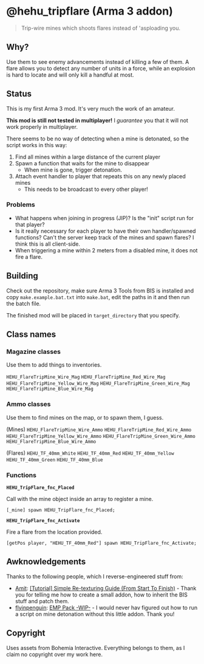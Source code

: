# @hehu_tripflare (Arma 3 addon)

> Trip-wire mines which shoots flares instead of 'asploading you.

## Why?

Use them to see enemy advancements instead of killing a few of them. A flare allows you to detect any number of units in a force, while an explosion is hard to locate and will only kill a handful at most.

## Status

This is my first Arma 3 mod. It's very much the work of an amateur.

**This mod is still not tested in multiplayer!** I *guarantee* you that it will not work properly in multiplayer.

There seems to be no way of detecting when a mine is detonated, so the script works in this way:

1. Find all mines within a large distance of the current player
2. Spawn a function that waits for the mine to disappear
	* When mine is gone, trigger detonation.
3. Attach event handler to player that repeats this on any newly placed mines
	* This needs to be broadcast to every other player!

### Problems

* What happens when joining in progress (JIP)? Is the "init" script run for that player?
* Is it really necessary for each player to have their own handler/spawned functions? Can't the server keep track of the mines and spawn flares? I think this is all client-side.
* When triggering a mine within 2 meters from a disabled mine, it does not fire a flare.

## Building

Check out the repository, make sure Arma 3 Tools from BIS is installed and copy `make.example.bat.txt` into `make.bat`, edit the paths in it and then run the batch file.

The finished mod will be placed in `target_directory` that you specify.

## Class names

### Magazine classes

Use them to add things to inventories.

`HEHU_FlareTripMine_Wire_Mag`
`HEHU_FlareTripMine_Red_Wire_Mag`
`HEHU_FlareTripMine_Yellow_Wire_Mag`
`HEHU_FlareTripMine_Green_Wire_Mag`
`HEHU_FlareTripMine_Blue_Wire_Mag`

### Ammo classes

Use them to find mines on the map, or to spawn them, I guess.

(Mines)
`HEHU_FlareTripMine_Wire_Ammo`
`HEHU_FlareTripMine_Red_Wire_Ammo`
`HEHU_FlareTripMine_Yellow_Wire_Ammo`
`HEHU_FlareTripMine_Green_Wire_Ammo`
`HEHU_FlareTripMine_Blue_Wire_Ammo`

(Flares)
`HEHU_TF_40mm_White`
`HEHU_TF_40mm_Red`
`HEHU_TF_40mm_Yellow`
`HEHU_TF_40mm_Green`
`HEHU_TF_40mm_Blue`

### Functions

**`HEHU_TripFlare_fnc_Placed`**

Call with the mine object inside an array to register a mine.

```sqf
[_mine] spawn HEHU_TripFlare_fnc_Placed;
```

**`HEHU_TripFlare_fnc_Activate`**

Fire a flare from the location provided.

```sqf
[getPos player, "HEHU_TF_40mm_Red"] spawn HEHU_TripFlare_fnc_Activate;
```

## Awknowledgements

Thanks to the following people, which I reverse-engineered stuff from:

* [Amit](http://forums.bistudio.com/member.php?130119-Amit): [[Tutorial] Simple Re-texturing Guide (From Start To Finish)](http://forums.bistudio.com/showthread.php?161027-Tutorial-Simple-Re-texturing-Guide-(From-Start-To-Finish)) - Thank you for telling me how to create a small addon, how to inherit the BIS stuff and patch them.
* [flyinpenguin](http://forums.bistudio.com/member.php?144624-flyinpenguin): [EMP Pack -WIP-](http://forums.bistudio.com/showthread.php?178067-EMP-Pack-WIP) - I would never hav figured out how to run a script on mine detonation without this little addon. Thank you!

## Copyright

Uses assets from Bohemia Interactive. Everything belongs to them, as I claim no copyright over my work here.
